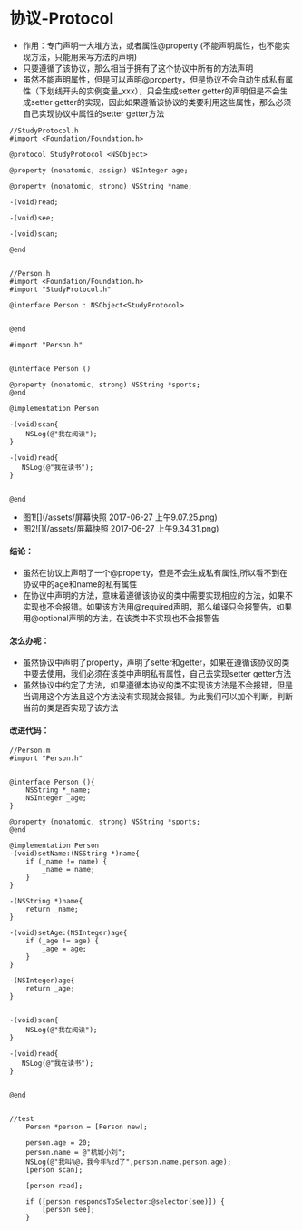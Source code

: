 # 协议-Protocol

* 作用：专门声明一大堆方法，或者属性@property \(不能声明属性，也不能实现方法，只能用来写方法的声明\)
* 只要遵循了该协议，那么相当于拥有了这个协议中所有的方法声明
* 虽然不能声明属性，但是可以声明@property，但是协议不会自动生成私有属性（下划线开头的实例变量\_xxx），只会生成setter getter的声明但是不会生成setter getter的实现，因此如果遵循该协议的类要利用这些属性，那么必须自己实现协议中属性的setter getter方法

```
//StudyProtocol.h
#import <Foundation/Foundation.h>

@protocol StudyProtocol <NSObject>

@property (nonatomic, assign) NSInteger age;

@property (nonatomic, strong) NSString *name;

-(void)read;

-(void)see;

-(void)scan;

@end


//Person.h
#import <Foundation/Foundation.h>
#import "StudyProtocol.h"

@interface Person : NSObject<StudyProtocol>


@end

#import "Person.h"


@interface Person ()

@property (nonatomic, strong) NSString *sports;
@end

@implementation Person

-(void)scan{
    NSLog(@"我在阅读");
}

-(void)read{
   NSLog(@"我在读书");
}


@end
```

* 图1![](/assets/屏幕快照 2017-06-27 上午9.07.25.png)
* 图2![](/assets/屏幕快照 2017-06-27 上午9.34.31.png)

#### 结论：

* 虽然在协议上声明了一个@property，但是不会生成私有属性,所以看不到在协议中的age和name的私有属性
* 在协议中声明的方法，意味着遵循该协议的类中需要实现相应的方法，如果不实现也不会报错。如果该方法用@required声明，那么编译只会报警告，如果用@optional声明的方法，在该类中不实现也不会报警告

#### 怎么办呢：

* 虽然协议中声明了property，声明了setter和getter，如果在遵循该协议的类中要去使用，我们必须在该类中声明私有属性，自己去实现setter getter方法
* 虽然协议中约定了方法，如果遵循本协议的类不实现该方法是不会报错，但是当调用这个方法且这个方法没有实现就会报错。为此我们可以加个判断，判断当前的类是否实现了该方法

#### 改进代码：

```
//Person.m
#import "Person.h"


@interface Person (){
    NSString *_name;
    NSInteger _age;
}

@property (nonatomic, strong) NSString *sports;
@end

@implementation Person
-(void)setName:(NSString *)name{
    if (_name != name) {
        _name = name;
    }
}

-(NSString *)name{
    return _name;
}

-(void)setAge:(NSInteger)age{
    if (_age != age) {
        _age = age;
    }
}

-(NSInteger)age{
    return _age;
}


-(void)scan{
    NSLog(@"我在阅读");
}

-(void)read{
   NSLog(@"我在读书");
}


@end


//test
    Person *person = [Person new];
    
    person.age = 20;
    person.name = @"杭城小刘";
    NSLog(@"我叫%@，我今年%zd了",person.name,person.age);
    [person scan];
    
    [person read];
    
    if ([person respondsToSelector:@selector(see)]) {
        [person see];
    }
```






